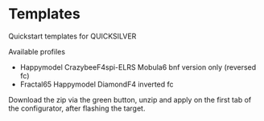 # Templates
Quickstart templates for QUICKSILVER

Available profiles
* Happymodel CrazybeeF4spi-ELRS Mobula6 bnf version only (reversed fc)
* Fractal65 Happymodel DiamondF4 inverted fc

Download the zip via the green button, unzip and apply on the first tab of the configurator, after flashing the target. 

